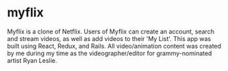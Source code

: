 # myflix

Myflix is a clone of Netflix. Users of Myflix can create an account, search and stream videos, as well as add videos to their 'My List'. This app was built using React, Redux, and Rails. All video/animation content was created by me during my time as the videographer/editor for grammy-nominated artist Ryan Leslie. 

